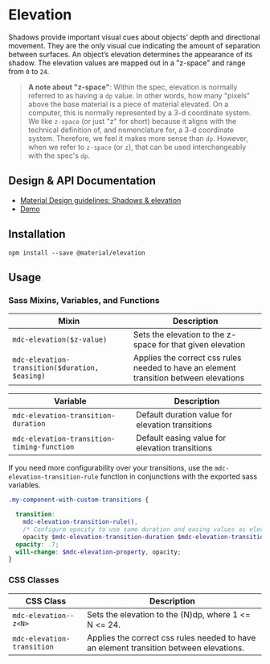 <!--docs:
title: "Elevation"
layout: detail
section: components
excerpt: "Shadows and elevation as Sass mixins and CSS classes."
iconId: shadow
path: /catalog/elevation/
-->

# Elevation

<!--<div class="article__asset">
  <a class="article__asset-link"
     href="https://material-components-web.appspot.com/elevation.html">
    <img src="{{ site.rootpath }}/images/mdc_web_screenshots/elevation.png" width="247" alt="Elevation screenshot">
  </a>
</div>-->

Shadows provide important visual cues about objects’ depth and directional movement. They are the only visual cue indicating the amount of separation between surfaces. An object’s elevation determines the appearance of its shadow. The elevation values are mapped out in a "z-space" and range from `0` to `24`.

> **A note about "z-space"**: Within the spec, elevation is normally referred to as having a `dp`
> value. In other words, how many "pixels" above the base material is a piece of material elevated.
> On a computer, this is normally represented by a 3-d coordinate system. We like `z-space` (or
> just "z" for short) because it aligns with the technical definition of, and nomenclature for,
> a 3-d coordinate system. Therefore, we feel it makes more sense than `dp`. However, when we refer
> to `z-space` (or `z`), that can be used interchangeably with the spec's `dp`.

## Design & API Documentation

<ul class="icon-list">
  <li class="icon-list-item icon-list-item--spec">
    <a href="https://material.io/guidelines/what-is-material/elevation-shadows.html">Material Design guidelines: Shadows & elevation</a>
  </li>
  <li class="icon-list-item icon-list-item--link">
    <a href="https://material-components-web.appspot.com/elevation.html">Demo</a>
  </li>
</ul>

## Installation

```
npm install --save @material/elevation
```

## Usage

### Sass Mixins, Variables, and Functions

| Mixin | Description |
| ----------------------------------------------- | - |
| `mdc-elevation($z-value)` | Sets the elevation to the z-space for that given elevation |
| `mdc-elevation-transition($duration, $easing)` | Applies the correct css rules needed to have an element transition between elevations |

| Variable | Description |
| ------------------------------------------- | - |
| `mdc-elevation-transition-duration` | Default duration value for elevation transitions |
| `mdc-elevation-transition-timing-function` | Default easing value for elevation transitions |

If you need more configurability over your transitions, use the `mdc-elevation-transition-rule` function in conjunctions with the exported sass variables.

```scss
.my-component-with-custom-transitions {

  transition:
    mdc-elevation-transition-rule(),
    /* Configure opacity to use same duration and easing values as elevation */
    opacity $mdc-elevation-transition-duration $mdc-elevation-transition-timing-function;
  opacity: .7;
  will-change: $mdc-elevation-property, opacity;
}
```

### CSS Classes

| CSS Class | Description |
| --------------------------- | - |
| `mdc-elevation--z<N>` | Sets the elevation to the (N)dp, where 1 <= N <= 24. |
| `mdc-elevation-transition` | Applies the correct css rules needed to have an element transition between elevations. |
